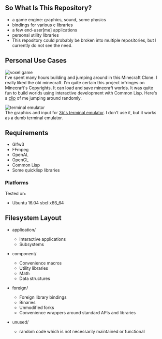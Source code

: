 ## So What Is This Repository?
- a game engine: graphics, sound, some physics
- bindings for various c libraries
- a few end-user[me] applications
- personal utility libraries
- This repository could probably be broken into multiple repositories, but I currently do not see the need.

## Personal Use Cases
![voxel game](https://user-images.githubusercontent.com/14166099/39225064-57b43bfa-4818-11e8-9f33-4737ae6f18b7.png)  
I've spent many hours building and jumping around in this Minecraft Clone. I really liked the old minecraft. I'm quite certain this project infringes on Minecraft's Copyrights. It can load and save minecraft worlds. It was quite fun to build worlds using interactive development with Common Lisp. Here's a [clip](https://www.youtube.com/watch?v=DJLquOyreQQ) of me jumping around randomly. 

![terminal emulator](https://user-images.githubusercontent.com/14166099/39225409-3571051c-481a-11e8-8160-422a7052e605.png)  
The graphics and input for [3b's terminal emulator](https://github.com/3b/3bst). I don't use it, but it works as a dumb terminal emulator.

## Requirements
- Glfw3
- FFmpeg
- OpenAL
- OpenGL
- Common Lisp
- Some quicklisp libraries

### Platforms
Tested on:
- Ubuntu 16.04 sbcl x86_64

## Filesystem Layout
- application/
    - Interactive applications
    - Subsystems	
		
- component/
    - Convenience macros
    - Utility libraries
    - Math
    - Data structures

- foreign/
    - Foreign library bindings
    - Binaries
    - Unmodified forks
    - Convenience wrappers around standard APIs and libraries

- unused/
    - random code which is not necessarily maintained or functional
